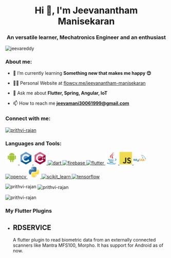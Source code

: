 <h1 align="center">Hi 👋, I'm Jeevanantham Manisekaran</h1>
<h3 align="center">An versatile learner, Mechatronics Engineer and an enthusiast</h3>

<p align="left"> <img src="https://komarev.com/ghpvc/?username=jeevareddy&label=Profile%20views&color=0e75b6&style=flat" alt="jeevareddy" /> </p>

<h3 align="left">About me:</h3>

- 🌱 I’m currently learning **Something new that makes me happy 😊**

- 👨‍💻 Personal Website at [flowcv.me/jeevanantham-manisekaran](https://flowcv.me/jeevanantham-manisekaran)

- 💬 Ask me about **Flutter, Spring, Angular, IoT**

- 📫 How to reach me **jeevamani30061999@gmail.com**

<h3 align="left">Connect with me:</h3>
<p align="left">
<a href="https://www.linkedin.com/in/jeevanantham-manisekaran-340260135/" target="blank"><img align="center" src="https://cdn.jsdelivr.net/npm/simple-icons@3.0.1/icons/linkedin.svg" alt="prithvi-rajan" height="30" width="40" /></a>
</p>

<h3 align="left">Languages and Tools:</h3>
<p align="left"> <a href="https://developer.android.com" target="_blank"> <img src="https://raw.githubusercontent.com/devicons/devicon/master/icons/android/android-original-wordmark.svg" alt="android" width="40" height="40"/> </a> <a href="https://www.cprogramming.com/" target="_blank"> <img src="https://raw.githubusercontent.com/devicons/devicon/master/icons/c/c-original.svg" alt="c" width="40" height="40"/> </a> <a href="https://www.w3schools.com/cpp/" target="_blank"> <img src="https://raw.githubusercontent.com/devicons/devicon/master/icons/cplusplus/cplusplus-original.svg" alt="cplusplus" width="40" height="40"/> </a> <a href="https://dart.dev" target="_blank"> <img src="https://www.vectorlogo.zone/logos/dartlang/dartlang-icon.svg" alt="dart" width="40" height="40"/> </a> <a href="https://firebase.google.com/" target="_blank"> <img src="https://www.vectorlogo.zone/logos/firebase/firebase-icon.svg" alt="firebase" width="40" height="40"/> </a> <a href="https://flutter.dev" target="_blank"> <img src="https://www.vectorlogo.zone/logos/flutterio/flutterio-icon.svg" alt="flutter" width="40" height="40"/> </a> <a href="https://www.java.com" target="_blank"> <img src="https://raw.githubusercontent.com/devicons/devicon/master/icons/java/java-original.svg" alt="java" width="40" height="40"/> </a> <a href="https://developer.mozilla.org/en-US/docs/Web/JavaScript" target="_blank"> <img src="https://raw.githubusercontent.com/devicons/devicon/master/icons/javascript/javascript-original.svg" alt="javascript" width="40" height="40"/> </a> <a href="https://www.mysql.com/" target="_blank"> <img src="https://raw.githubusercontent.com/devicons/devicon/master/icons/mysql/mysql-original-wordmark.svg" alt="mysql" width="40" height="40"/> </a> <a href="https://opencv.org/" target="_blank"> <img src="https://www.vectorlogo.zone/logos/opencv/opencv-icon.svg" alt="opencv" width="40" height="40"/> </a> <a href="https://www.python.org" target="_blank"> <img src="https://raw.githubusercontent.com/devicons/devicon/master/icons/python/python-original.svg" alt="python" width="40" height="40"/> </a> <a href="https://scikit-learn.org/" target="_blank"> <img src="https://upload.wikimedia.org/wikipedia/commons/0/05/Scikit_learn_logo_small.svg" alt="scikit_learn" width="40" height="40"/> </a> <a href="https://www.tensorflow.org" target="_blank"> <img src="https://www.vectorlogo.zone/logos/tensorflow/tensorflow-icon.svg" alt="tensorflow" width="40" height="40"/> </a> </p>

<p><img align="left" src="https://github-readme-stats.vercel.app/api/top-langs?username=jeevareddy&show_icons=true&locale=en&layout=compact" alt="prithvi-rajan" /></p>


<p>&nbsp;<img align="center" src="https://github-readme-stats.vercel.app/api?username=jeevareddy&show_icons=true&locale=en" alt="prithvi-rajan" /></p>

<p><img align="center" src="https://github-readme-streak-stats.herokuapp.com/?user=jeevareddy&" alt="prithvi-rajan" /></p>


<h3 align="left">My Flutter Plugins</h3>
<ul>
 <li>
  <h2>RDSERVICE</h2>
  <p align="left">A flutter plugin to read biometric data from an externally connected scanners like Mantra MFS100, Morpho. It has support for Android as of now.</p>
 </li>
</ul>
